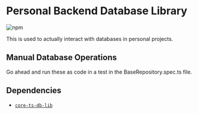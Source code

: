 # Personal Backend Database Library

![npm](https://img.shields.io/npm/v/%40aneuhold%2Fbe-ts-db-lib)

This is used to actually interact with databases in personal projects.

## Manual Database Operations

Go ahead and run these as code in a test in the BaseRepository.spec.ts file.

## Dependencies

- [`core-ts-db-lib`](https://github.com/aneuhold/core-ts-db-lib)
